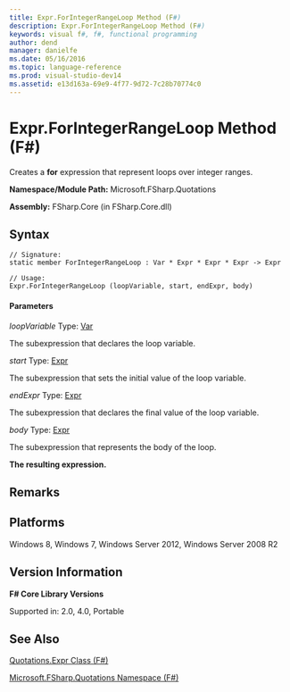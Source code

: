 ```yaml
---
title: Expr.ForIntegerRangeLoop Method (F#)
description: Expr.ForIntegerRangeLoop Method (F#)
keywords: visual f#, f#, functional programming
author: dend
manager: danielfe
ms.date: 05/16/2016
ms.topic: language-reference
ms.prod: visual-studio-dev14
ms.assetid: e13d163a-69e9-4f77-9d72-7c28b70774c0 
---
```


# Expr.ForIntegerRangeLoop Method (F#)

Creates a **for** expression that represent loops over integer ranges.

**Namespace/Module Path:** Microsoft.FSharp.Quotations

**Assembly:** FSharp.Core (in FSharp.Core.dll)


## Syntax

```
// Signature:
static member ForIntegerRangeLoop : Var * Expr * Expr * Expr -> Expr

// Usage:
Expr.ForIntegerRangeLoop (loopVariable, start, endExpr, body)
```

#### Parameters
*loopVariable*
Type: [Var](https://msdn.microsoft.com/library/2b1237f9-d897-4bcf-872a-4a297db3f7b5)


The subexpression that declares the loop variable.


*start*
Type: [Expr](https://msdn.microsoft.com/library/ed6a2caf-69d4-45c2-ab97-e9b3be9bce65)


The subexpression that sets the initial value of the loop variable.


*endExpr*
Type: [Expr](https://msdn.microsoft.com/library/ed6a2caf-69d4-45c2-ab97-e9b3be9bce65)


The subexpression that declares the final value of the loop variable.


*body*
Type: [Expr](https://msdn.microsoft.com/library/ed6a2caf-69d4-45c2-ab97-e9b3be9bce65)


The subexpression that represents the body of the loop.



**The resulting expression.**
## Remarks

## Platforms
Windows 8, Windows 7, Windows Server 2012, Windows Server 2008 R2


## Version Information
**F# Core Library Versions**

Supported in: 2.0, 4.0, Portable




## See Also
[Quotations.Expr Class &#40;F&#35;&#41;](Quotations.Expr-Class-%5BFSharp%5D.md)

[Microsoft.FSharp.Quotations Namespace &#40;F&#35;&#41;](Microsoft.FSharp.Quotations-Namespace-%5BFSharp%5D.md)

